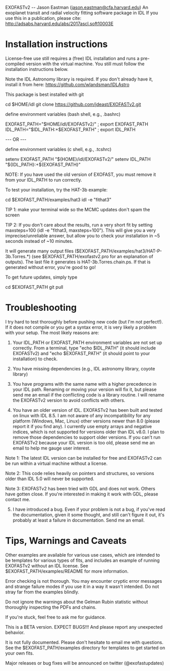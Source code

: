 EXOFASTv2 -- Jason Eastman (jason.eastman@cfa.harvard.edu) An
exoplanet transit and radial velocity fitting software package in IDL
If you use this in a publication, please cite:
http://adsabs.harvard.edu/abs/2017ascl.soft10003E

# Installation instructions #

License-free use still requires a (free) IDL installation and runs a
pre-compiled version with the virtual machine. You still must follow
the installation instructions below.

Note the IDL Astronomy library is required. If you don't already have
it, install it from here: https://github.com/wlandsman/IDLAstro

This package is best installed with git

  cd $HOME/idl
  git clone https://github.com/jdeast/EXOFASTv2.git

define environment variables (bash shell, e.g., .bashrc)

  EXOFAST_PATH="$HOME/idl/EXOFASTv2/" ; export EXOFAST_PATH
  IDL_PATH="$IDL_PATH:+$EXOFAST_PATH" ; export IDL_PATH

--- OR ---

define environment variables (c shell, e.g., .tcshrc)

  setenv EXOFAST_PATH "${HOME}/idl/EXOFASTv2/"
  setenv IDL_PATH "${IDL_PATH}:+${EXOFAST_PATH}"

NOTE: If you have used the old version of EXOFAST, you must remove it
from your IDL_PATH to run correctly.

To test your installation, try the HAT-3b example:

  cd $EXOFAST_PATH/examples/hat3
  idl -e "fithat3"

TIP 1: make your terminal wide so the MCMC updates don't spam the screen

TIP 2: If you don't care about the results, run a very short fit by
setting maxsteps=100 (idl -e "fithat3, maxsteps=100"). This will give
you a very imprecise/unreliable answer, but allow you to check your
installation in ~5 seconds instead of ~10 minutes.

It will generate many output files
($EXOFAST_PATH/examples/hat3/HAT-P-3b.Torres.*) (see
$EXOFAST_PATH/exofastv2.pro for an explanation of outputs). The last
file it generates is HAT-3b.Torres.chain.ps. If that is generated
without error, you're good to go!

To get future updates, simply type

  cd $EXOFAST_PATH
  git pull

# Troubleshooting #

I try hard to test thoroughly before pushing new code (but I'm not
perfect!). If it does not compile or you get a syntax error, it is
very likely a problem with your setup. The most likely reasons are:

1) Your IDL_PATH or EXOFAST_PATH environment variables are not set up
correctly. From a terminal, type "echo $IDL_PATH" (it should include
EXOFASTv2) and "echo $EXOFAST_PATH" (it should point to your
installation) to check.

2) You have missing dependencies (e.g., IDL astronomy library, coyote
library)

3) You have programs with the same name with a higher precedence in
your IDL path. Renaming or moving your version will fix it, but please
send me an email if the conflicting code is a library routine. I will
rename the EXOFASTv2 version to avoid conflicts with others.

4) You have an older version of IDL. EXOFASTv2 has been built and
tested on linux with IDL 8.5. I am not aware of any incompatibility
for any platform (Windows, Mac, Linux) other versions newer than 8.0
(please report it if you find any). I currently use empty arrays and
negative indices, which is not supported for versions older than IDL
v8.0. I plan to remove those dependencies to support older
versions. If you can't run EXOFASTv2 because your IDL version is too
old, please send me an email to help me gauge user interest.

Note 1: The latest IDL version can be installed for free and EXOFASTv2
can be run within a virtual machine without a license.

Note 2: This code relies heavily on pointers and structures, so
versions older than IDL 5.0 will never be supported.

Note 3: EXOFASTv2 has been tried with GDL and does not work. Others
have gotten close. If you're interested in making it work with GDL,
please contact me.

5) I have introduced a bug. Even if your problem is not a bug, if
you've read the documentation, given it some thought, and still can't
figure it out, it's probably at least a failure in documentation. Send
me an email.

# Tips, Warnings and Caveats #

Other examples are available for various use cases, which are intended
to be templates for various types of fits, and includes an example of
running EXOFASTv2 without an IDL license. See
$EXOFAST_PATH/examples/README for more information.

Error checking is not thorough. You may encounter cryptic error
messages and strange failure modes if you use it in a way it wasn't
intended. Do not stray far from the examples blindly. 

Do not ignore the warnings about the Gelman Rubin statistic without
thoroughly inspecting the PDFs and chains.

If you're stuck, feel free to ask me for guidance.

This is a BETA version. EXPECT BUGS!!! And please report any
unexpected behavior.

It is not fully documented. Please don't hesitate to email me with
questions. See the $EXOFAST_PATH/examples directory for templates to
get started on your own fits.

Major releases or bug fixes will be announced on twitter
(@exofastupdates)


